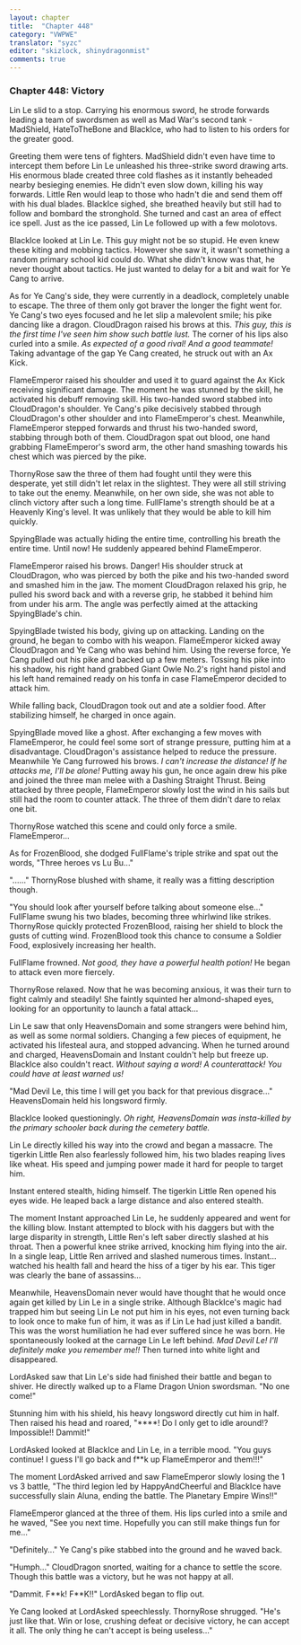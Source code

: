 ```yaml
---
layout: chapter
title:  "Chapter 448"
category: "VWPWE"
translator: "syzc"
editor: "skizlock, shinydragonmist"
comments: true
---
```


### Chapter 448: Victory

Lin Le slid to a stop. Carrying his enormous sword, he strode forwards leading a team of swordsmen as well as Mad War's second tank - MadShield, HateToTheBone and BlackIce, who had to listen to his orders for the greater good.

Greeting them were tens of fighters. MadShield didn't even have time to intercept them before Lin Le unleashed his three-strike sword drawing arts. His enormous blade created three cold flashes as it instantly beheaded nearby besieging enemies. He didn't even slow down, killing his way forwards. Little Ren would leap to those who hadn't die and send them off with his dual blades. BlackIce sighed, she breathed heavily but still had to follow and bombard the stronghold. She turned and cast an area of effect ice spell. Just as the ice passed, Lin Le followed up with a few molotovs.

BlackIce looked at Lin Le. This guy might not be so stupid. He even knew these kiting and mobbing tactics. However she saw it, it wasn't something a random primary school kid could do. What she didn't know was that, he never thought about tactics. He just wanted to delay for a bit and wait for Ye Cang to arrive.

As for Ye Cang's side, they were currently in a deadlock, completely unable to escape. The three of them only got braver the longer the fight went for. Ye Cang's two eyes focused and he let slip a malevolent smile; his pike dancing like a dragon. CloudDragon raised his brows at this. *This guy, this is the first time I've seen him show such battle lust.* The corner of his lips also curled into a smile. *As expected of a good rival! And a good teammate!* Taking advantage of the gap Ye Cang created, he struck out with an Ax Kick.

FlameEmperor raised his shoulder and used it to guard against the Ax Kick receiving significant damage. The moment he was stunned by the skill, he activated his debuff removing skill. His two-handed sword stabbed into CloudDragon's shoulder. Ye Cang's pike decisively stabbed through CloudDragon's other shoulder and into FlameEmperor's chest. Meanwhile, FlameEmperor stepped forwards and thrust his two-handed sword, stabbing through both of them. CloudDragon spat out blood, one hand grabbing FlameEmperor's sword arm, the other hand smashing towards his chest which was pierced by the pike.

ThornyRose saw the three of them had fought until they were this desperate, yet still didn't let relax in the slightest. They were all still striving to take out the enemy. Meanwhile, on her own side, she was not able to clinch victory after such a long time. FullFlame's strength should be at a Heavenly King's level. It was unlikely that they would be able to kill him quickly.

SpyingBlade was actually hiding the entire time, controlling his breath the entire time. Until now! He suddenly appeared behind FlameEmperor.

FlameEmperor raised his brows. Danger! His shoulder struck at CloudDragon, who was pierced by both the pike and his two-handed sword and smashed him in the jaw. The moment CloudDragon relaxed his grip, he pulled his sword back and with a reverse grip, he stabbed it behind him from under his arm. The angle was perfectly aimed at the attacking SpyingBlade's chin.

SpyingBlade twisted his body, giving up on attacking. Landing on the ground, he began to combo with his weapon. FlameEmperor kicked away CloudDragon and Ye Cang who was behind him. Using the reverse force, Ye Cang pulled out his pike and backed up a few meters. Tossing his pike into his shadow, his right hand grabbed Giant Owle No.2's right hand pistol and his left hand remained ready on his tonfa in case FlameEmperor decided to attack him.

While falling back, CloudDragon took out and ate a soldier food. After stabilizing himself, he charged in once again.

SpyingBlade moved like a ghost. After exchanging a few moves with FlameEmperor, he could feel some sort of strange pressure, putting him at a disadvantage. CloudDragon's assistance helped to reduce the pressure. Meanwhile Ye Cang furrowed his brows. *I can't increase the distance! If he attacks me, I'll be alone!* Putting away his gun, he once again drew his pike and joined the three man melee with a Dashing Straight Thrust. Being attacked by three people, FlameEmperor slowly lost the wind in his sails but still had the room to counter attack. The three of them didn't dare to relax one bit.

ThornyRose watched this scene and could only force a smile. FlameEmperor...

As for FrozenBlood, she dodged FullFlame's triple strike and spat out the words, "Three heroes vs Lu Bu..."

"......" ThornyRose blushed with shame, it really was a fitting description though.

"You should look after yourself before talking about someone else..." FullFlame swung his two blades, becoming three whirlwind like strikes. ThornyRose quickly protected FrozenBlood, raising her shield to block the gusts of cutting wind. FrozenBlood took this chance to consume a Soldier Food, explosively increasing her health. 

FullFlame frowned. *Not good, they have a powerful health potion!* He began to attack even more fiercely.

ThornyRose relaxed. Now that he was becoming anxious, it was their turn to fight calmly and steadily! She faintly squinted her almond-shaped eyes, looking for an opportunity to launch a fatal attack...

Lin Le saw that only HeavensDomain and some strangers were behind him, as well as some normal soldiers. Changing a few pieces of equipment, he activated his lifesteal aura, and stopped advancing. When he turned around and charged, HeavensDomain and Instant couldn't help but freeze up. BlackIce also couldn't react. *Without saying a word! A counterattack! You could have at least warned us!*

"Mad Devil Le, this time I will get you back for that previous disgrace..." HeavensDomain held his longsword firmly.

BlackIce looked questioningly. *Oh right, HeavensDomain was insta-killed by the primary schooler back during the cemetery battle.*

Lin Le directly killed his way into the crowd and began a massacre. The tigerkin Little Ren also fearlessly followed him, his two blades reaping lives like wheat. His speed and jumping power made it hard for people to target him.

Instant entered stealth, hiding himself. The tigerkin Little Ren opened his eyes wide. He leaped back a large distance and also entered stealth.

The moment Instant approached Lin Le, he suddenly appeared and went for the killing blow. Instant attempted to block with his daggers but with the large disparity in strength, Little Ren's left saber directly slashed at his throat. Then a powerful knee strike arrived, knocking him flying into the air. In a single leap, Little Ren arrived and slashed numerous times. Instant... watched his health fall and heard the hiss of a tiger by his ear. This tiger was clearly the bane of assassins...

Meanwhile, HeavensDomain never would have thought that he would once again get killed by Lin Le in a single strike. Although BlackIce's magic had trapped him but seeing Lin Le not put him in his eyes, not even turning back to look once to make fun of him, it was as if Lin Le had just killed a bandit. This was the worst humiliation he had ever suffered since he was born. He spontaneously looked at the carnage Lin Le left behind. *Mad Devil Le! I'll definitely make you remember me!!* Then turned into white light and disappeared.

LordAsked saw that Lin Le's side had finished their battle and began to shiver. He directly walked up to a Flame Dragon Union swordsman. "No one come!"

Stunning him with his shield, his heavy longsword directly cut him in half. Then raised his head and roared, "\*\*\*\*! Do I only get to idle around!? Impossible!! Dammit!"

LordAsked looked at BlackIce and Lin Le, in a terrible mood. "You guys continue! I guess I'll go back and f\*\*k up FlameEmperor and them!!!"

The moment LordAsked arrived and saw FlameEmperor slowly losing the 1 vs 3 battle, "The third legion led by HappyAndCheerful and BlackIce have successfully slain Aluna, ending the battle. The Planetary Empire Wins!!"

FlameEmperor glanced at the three of them. His lips curled into a smile and he waved, "See you next time. Hopefully you can still make things fun for me..."

"Definitely..." Ye Cang's pike stabbed into the ground and he waved back.

"Humph..." CloudDragon snorted, waiting for a chance to settle the score. Though this battle was a victory, but he was not happy at all.

"Dammit. F\*\*k! F\*\*K!!" LordAsked began to flip out.

Ye Cang looked at LordAsked speechlessly. ThornyRose shrugged. "He's just like that. Win or lose, crushing defeat or decisive victory, he can accept it all. The only thing he can't accept is being useless..."
